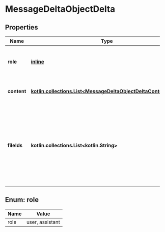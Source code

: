 
# MessageDeltaObjectDelta

## Properties
| Name | Type | Description | Notes |
| ------------ | ------------- | ------------- | ------------- |
| **role** | [**inline**](#Role) | The entity that produced the message. One of &#x60;user&#x60; or &#x60;assistant&#x60;. |  [optional] |
| **content** | [**kotlin.collections.List&lt;MessageDeltaObjectDeltaContentInner&gt;**](MessageDeltaObjectDeltaContentInner.md) | The content of the message in array of text and/or images. |  [optional] |
| **fileIds** | **kotlin.collections.List&lt;kotlin.String&gt;** | A list of [file](/docs/api-reference/files) IDs that the assistant should use. Useful for tools like retrieval and code_interpreter that can access files. A maximum of 10 files can be attached to a message. |  [optional] |


<a id="Role"></a>
## Enum: role
| Name | Value |
| ---- | ----- |
| role | user, assistant |



